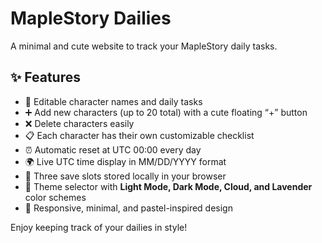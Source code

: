 # MapleStory Dailies

A minimal and cute website to track your MapleStory daily tasks.

## ✨ Features
- 📝 Editable character names and daily tasks
- ➕ Add new characters (up to 20 total) with a cute floating “+” button
- ❌ Delete characters easily
- 📋 Each character has their own customizable checklist
- ⏰ Automatic reset at UTC 00:00 every day
- 🌍 Live UTC time display in MM/DD/YYYY format
- 💾 Three save slots stored locally in your browser
- 🎨 Theme selector with **Light Mode, Dark Mode, Cloud, and Lavender** color schemes
- 📱 Responsive, minimal, and pastel-inspired design

Enjoy keeping track of your dailies in style!
